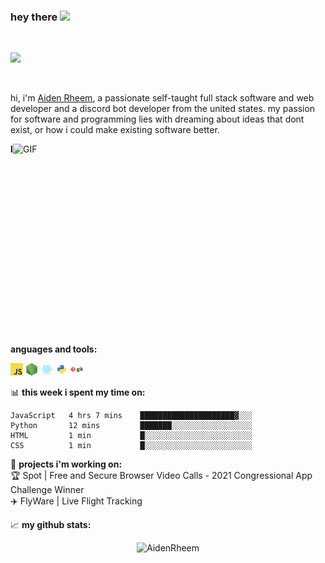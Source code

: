 ### hey there <img src="https://media.giphy.com/media/hvRJCLFzcasrR4ia7z/giphy.gif" width="25px">
<br/>

![](https://komarev.com/ghpvc/?username=AidenRheem&style=for-the-badge)

<br/>

hi, i'm [Aiden Rheem](https://aidenrheem.repl.co), a passionate self-taught full stack software and web developer and a discord bot developer from the united states. my passion for software and programming lies with dreaming about ideas that dont exist, or how i could make existing software better.

<img align="right" alt="GIF" src="https://github.com/abhisheknaiidu/abhisheknaiidu/blob/master/code.gif?raw=true" width="500" height="320"/>

**languages and tools:**

<code><img height="20" src="https://raw.githubusercontent.com/github/explore/80688e429a7d4ef2fca1e82350fe8e3517d3494d/topics/javascript/javascript.png"></code>
<code><img height="20" src="https://raw.githubusercontent.com/github/explore/80688e429a7d4ef2fca1e82350fe8e3517d3494d/topics/nodejs/nodejs.png"></code>
<code><img height="20" src="https://raw.githubusercontent.com/github/explore/80688e429a7d4ef2fca1e82350fe8e3517d3494d/topics/react/react.png"></code>
<code><img height="20" src="https://raw.githubusercontent.com/github/explore/80688e429a7d4ef2fca1e82350fe8e3517d3494d/topics/python/python.png"></code>
<code><img height="20" src="https://raw.githubusercontent.com/github/explore/80688e429a7d4ef2fca1e82350fe8e3517d3494d/topics/git/git.png"></code>

📊 **this week i spent my time on:**
<!--START_SECTION-->
```text
JavaScript   4 hrs 7 mins    █████████████████████▓░░░
Python       12 mins         ███████░░░░░░░░░░░░░░░░░░
HTML         1 min           █░░░░░░░░░░░░░░░░░░░░░░░░
CSS          1 min           █░░░░░░░░░░░░░░░░░░░░░░░░ 
```
<!--END_SECTION-->


🚧 **projects i'm working on:**
<br>
🏆 Spot | Free and Secure Browser Video Calls - 2021 Congressional App Challenge Winner
<br>
✈️ FlyWare | Live Flight Tracking


📈 **my github stats:**

<p align="center"> <img src="https://github-readme-stats.vercel.app/api?username=AidenRheem&show_icons=true&theme=gotham" alt="AidenRheem" />
